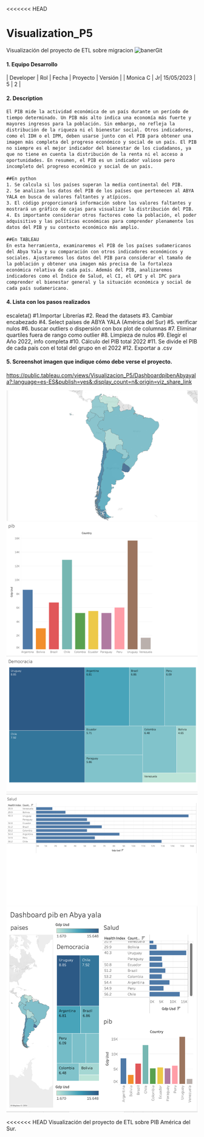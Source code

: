 <<<<<<< HEAD

# Visualization_P5
Visualización del proyecto de ETL sobre migracion
![banerGit](https://user-images.githubusercontent.com/16636086/106938115-ded34680-671e-11eb-8de4-35fd6d00868a.png)



#### 1. Equipo Desarrollo 

| Developer | Rol | Fecha | Proyecto | Versión |
| Monica C | Jr| 15/05/2023 | 5  |  2 |


#### 2. Description
```
El PIB mide la actividad económica de un país durante un período de tiempo determinado. Un PIB más alto indica una economía más fuerte y mayores ingresos para la población. Sin embargo, no refleja la distribución de la riqueza ni el bienestar social. Otros indicadores, como el IDH o el IPM, deben usarse junto con el PIB para obtener una imagen más completa del progreso económico y social de un país. El PIB no siempre es el mejor indicador del bienestar de los ciudadanos, ya que no tiene en cuenta la distribución de la renta ni el acceso a oportunidades. En resumen, el PIB es un indicador valioso pero incompleto del progreso económico y social de un país.

##En python
1. Se calcula si los países superan la media continental del PIB. 
2. Se analizan los datos del PIB de los países que pertenecen al ABYA YALA en busca de valores faltantes y atípicos.
3. El código proporcionará información sobre los valores faltantes y mostrará un gráfico de cajas para visualizar la distribución del PIB.
4. Es importante considerar otros factores como la población, el poder adquisitivo y las políticas económicas para comprender plenamente los datos del PIB y su contexto económico más amplio.

##En TABLEAU
En esta herramienta, examinaremos el PIB de los países sudamericanos del Abya Yala y su comparación con otros indicadores económicos y sociales. Ajustaremos los datos del PIB para considerar el tamaño de la población y obtener una imagen más precisa de la fortaleza económica relativa de cada país. Además del PIB, analizaremos indicadores como el Índice de Salud, el CI, el GPI y el IPC para comprender el bienestar general y la situación económica y social de cada país sudamericano.
```

#### 4. Lista con los pasos realizados

escaleta()
    #1.Importar Librerías
    #2. Read the datasets
    #3. Cambiar encabezado
    #4. Select países de ABYA YALA (América del Sur)
    #5. verificar nulos
    #6. buscar outliers  o dispersión con box plot de columnas
    #7. Eliminar quartiles fuera de rango como outlier
    #8. Limpieza de nulos
    #9. Elegir el Año 2022, info completa
    #10. Cálculo del PIB total 2022
    #11. Se divide el PIB de cada país con el total del grupo en el  2022
    #12. Exportar a .csv


#### 5. Screenshot imagen que indique cómo debe verse el proyecto.

https://public.tableau.com/views/Visualizacion_P5/DashboardpibenAbyayala?:language=es-ES&publish=yes&:display_count=n&:origin=viz_share_link

![image](https://github.com/monicaclaros/Visualization_P/blob/main/images/Captura%20de%20pantalla%202023-05-16%20a%20la(s)%2010.11.40.png)
![image](https://github.com/monicaclaros/Visualization_P/blob/main/images/Captura%20de%20pantalla%202023-05-16%20a%20la(s)%2010.11.54.png)
![image](https://github.com/monicaclaros/Visualization_P/blob/main/images/Captura%20de%20pantalla%202023-05-16%20a%20la(s)%2010.12.07.png)
![image](https://github.com/monicaclaros/Visualization_P/blob/main/images/Captura%20de%20pantalla%202023-05-16%20a%20la(s)%2010.12.26.png)
![image](https://github.com/monicaclaros/Visualization_P/blob/main/images/Captura%20de%20pantalla%202023-05-16%20a%20la(s)%2010.12.44.png)

<<<<<<< HEAD
Visualización del proyecto de ETL sobre PIB América del Sur.


